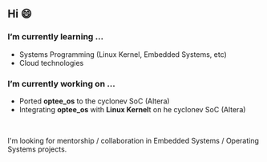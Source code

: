 ## Hi 😄
### I’m currently learning ...
- Systems Programming (Linux Kernel, Embedded Systems, etc)
- Cloud technologies

###   I’m currently working on ...
- Ported **optee_os** to the cyclonev SoC (Altera)
-  Integrating **optee_os** with **Linux Kernel**t on he cyclonev SoC (Altera)

<br>

I'm looking for mentorship / collaboration in Embedded Systems / Operating Systems projects.

<!--
**rajeshrah22/rajeshrah22** is a ✨ _special_ ✨ repository because its `README.md` (this file) appears on your GitHub profile.

Here are some ideas to get you started:

- 🔭 I’m currently working on ...
- 🌱 I’m currently learning ...
- 👯 I’m looking to collaborate on ...
- 🤔 I’m looking for help with ...
- 💬 Ask me about ...
- 📫 How to reach me: ...
- 😄 Pronouns: ...
- ⚡ Fun fact: ...
-->
